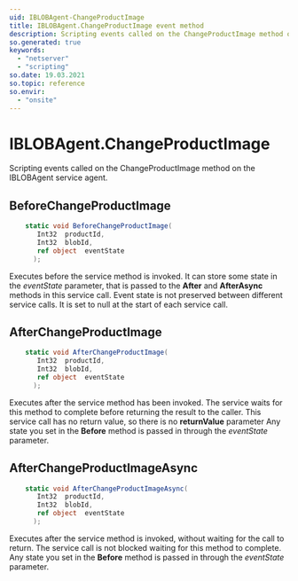 ```yaml
---
uid: IBLOBAgent-ChangeProductImage
title: IBLOBAgent.ChangeProductImage event method
description: Scripting events called on the ChangeProductImage method on the IBLOBAgent service agent.
so.generated: true
keywords:
  - "netserver"
  - "scripting"
so.date: 19.03.2021
so.topic: reference
so.envir:
  - "onsite"
---
```

# IBLOBAgent.ChangeProductImage

Scripting events called on the <see cref='M:SuperOffice.CRM.Services.IBLOBAgent.ChangeProductImage'>ChangeProductImage</see> method on the <see cref='IBLOBAgent'>IBLOBAgent</see>  service agent.

## BeforeChangeProductImage
```cs
    static void BeforeChangeProductImage(
       Int32  productId,
       Int32  blobId,
       ref object  eventState
      );
```
Executes before the service method is invoked.
It can store some state in the *eventState* parameter, that is passed to the **After** and **AfterAsync** methods in this service call.
Event state is not preserved between different service calls. It is set to null at the start of each service call.
## AfterChangeProductImage
```cs
    static void AfterChangeProductImage(
       Int32  productId,
       Int32  blobId,
       ref object  eventState
      );
```
Executes after the service method has been invoked. The service waits for this method to complete before returning the result to the caller.
This service call has no return value, so there is no **returnValue** parameter
Any state you set in the **Before** method is passed in through the *eventState* parameter.
## AfterChangeProductImageAsync
```cs
    static void AfterChangeProductImageAsync(
       Int32  productId,
       Int32  blobId,
       ref object  eventState
      );
```
Executes after the service method is invoked, without waiting for the call to return.
The service call is not blocked waiting for this method to complete.
Any state you set in the **Before** method is passed in through the *eventState* parameter.

